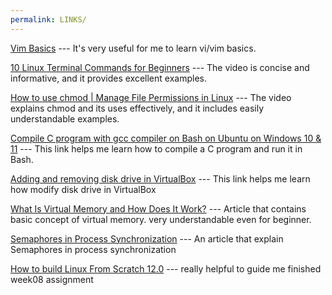 ```yaml
---
permalink: LINKS/
---
```

[Vim Basics](https://youtu.be/ggSyF1SVFr4?si=J8_XKPxVu63ntte_) --- It's very useful for me to learn vi/vim basics.

[10 Linux Terminal Commands for Beginners](https://youtu.be/CpTfQ-q6MPU?si=LUBMoZo24tXMiqA) --- The video is concise and informative, and it provides excellent examples.

[How to use chmod | Manage File Permissions in Linux](https://www.youtube.com/watch?v=ngJG6Ix5FR4) --- The video explains chmod and its uses effectively, and it includes easily understandable examples.

[Compile C program with gcc compiler on Bash on Ubuntu on Windows 10 & 11](https://developerinsider.co/compile-c-program-with-gcc-compiler-on-bash-on-ubuntu-on-windows-10/) --- This link helps me learn how to compile a C program and run it in Bash.

[Adding and removing disk drive in VirtualBox](https://progmar.net.pl/en/knowledge-base/virtualbox-adding-removing-disk-drive) --- This link helps me learn how modify disk drive in VirtualBox

[What Is Virtual Memory and How Does It Work?](https://www.indeed.com/career-advice/career-development/virtual-memory) --- Article that contains basic concept of virtual memory. very understandable even for beginner.

[Semaphores in Process Synchronization](https://www.geeksforgeeks.org/semaphores-in-process-synchronization/) --- An article that explain Semaphores in process synchronization

[How to build Linux From Scratch 12.0](https://www.youtube.com/watch?v=D_N1kQPsQEk&list=PLyc5xVO2uDsA5QPbtj_eYU8J0qrvU6315&index=8&ab_channel=Kernotex) --- really helpful to guide me finished week08 assignment
